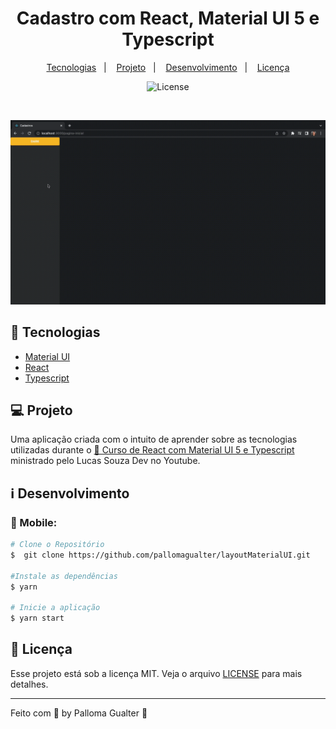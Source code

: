 <h1 align="center">
    Cadastro com React, Material UI 5 e Typescript
</h1>

<p align="center">
  <a href="#-tecnologias">Tecnologias</a>&nbsp;&nbsp;&nbsp;|&nbsp;&nbsp;&nbsp;
  <a href="#-projeto">Projeto</a>&nbsp;&nbsp;&nbsp;|&nbsp;&nbsp;&nbsp;
  <a href="#-layout">Desenvolvimento</a>&nbsp;&nbsp;&nbsp;|&nbsp;&nbsp;&nbsp;
  <a href="#memo-licença">Licença</a>
</p>

<p align="center">
  <img alt="License" src="https://img.shields.io/static/v1?label=license&message=MIT&color=15C3D6&labelColor=000000">
</p>

<br>

<p align="center">
   <img alt="cadastroMaterialUI" src="https://github.com/pallomagualter/layoutMaterialUI/blob/main/Toggle-Theme.gif">
</p>

## 🚀 Tecnologias

- [Material UI](https://mui.com/material-ui/getting-started/installation/)
- [React](https://pt-br.reactjs.org/docs/getting-started.html)
- [Typescript](https://pt-br.reactjs.org/docs/static-type-checking.html#typescript)

## 💻 Projeto

Uma aplicação criada com o intuito de aprender sobre as tecnologias utilizadas durante o [👑 Curso de React com Material UI 5 e Typescript](https://youtube.com/playlist?list=PL29TaWXah3iaqOejItvW--TaFr9NcruyQ) ministrado pelo Lucas Souza Dev no Youtube.

## :information_source: Desenvolvimento

### :iphone: Mobile:

```bash
# Clone o Repositório
$  git clone https://github.com/pallomagualter/layoutMaterialUI.git

#Instale as dependências
$ yarn 

# Inicie a aplicação
$ yarn start
```

## :memo: Licença

Esse projeto está sob a licença MIT. Veja o arquivo [LICENSE](LICENSE.md) para mais detalhes.

---

Feito com 💜 by Palloma Gualter :wave:
